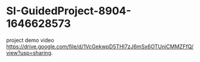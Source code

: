 # SI-GuidedProject-8904-1646628573
project demo video https://drive.google.com/file/d/1VcGekwpD5THI7zJ6mSx6OTUniCMMZFfQ/view?usp=sharing.
